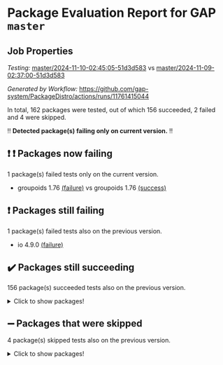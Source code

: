 # Package Evaluation Report for GAP `master`

## Job Properties

*Testing:* [master/2024-11-10-02:45:05-51d3d583](https://github.com/gap-system/PackageDistro/blob/data/reports/master/2024-11-10-02:45:05-51d3d583) vs [master/2024-11-09-02:37:00-51d3d583](https://github.com/gap-system/PackageDistro/blob/data/reports/master/2024-11-09-02:37:00-51d3d583)

*Generated by Workflow:* https://github.com/gap-system/PackageDistro/actions/runs/11761415044

In total, 162 packages were tested, out of which 156 succeeded, 2 failed and 4 were skipped.

:bangbang: **Detected package(s) failing only on current version.** :bangbang:

## :exclamation: :exclamation: Packages now failing

1 package(s) failed tests only on the current version.
- groupoids 1.76 [(failure)](https://github.com/gap-system/PackageDistro/actions/runs/11761415044/job/32763232993) vs groupoids 1.76 [(success)](https://github.com/gap-system/PackageDistro/actions/runs/11752468707/job/32744186752)

## :exclamation: Packages still failing

1 package(s) failed tests also on the previous version.
- io 4.9.0 [(failure)](https://github.com/gap-system/PackageDistro/actions/runs/11761415044/job/32763234011)

## :heavy_check_mark: Packages still succeeding

156 package(s) succeeded tests also on the previous version.
<details><summary>Click to show packages!</summary>

- 4ti2interface 2023.02-04 [(success)](https://github.com/gap-system/PackageDistro/actions/runs/11761415044/job/32763223073)
- ace 5.6.2 [(success)](https://github.com/gap-system/PackageDistro/actions/runs/11761415044/job/32763225265)
- aclib 1.3.2 [(success)](https://github.com/gap-system/PackageDistro/actions/runs/11761415044/job/32763225665)
- agt 0.3.1 [(success)](https://github.com/gap-system/PackageDistro/actions/runs/11761415044/job/32763225955)
- alnuth 3.2.1 [(success)](https://github.com/gap-system/PackageDistro/actions/runs/11761415044/job/32763226138)
- anupq 3.3.1 [(success)](https://github.com/gap-system/PackageDistro/actions/runs/11761415044/job/32763226920)
- atlasrep 2.1.9 [(success)](https://github.com/gap-system/PackageDistro/actions/runs/11761415044/job/32763227557)
- autodoc 2023.06.19 [(success)](https://github.com/gap-system/PackageDistro/actions/runs/11761415044/job/32763227695)
- automata 1.16 [(success)](https://github.com/gap-system/PackageDistro/actions/runs/11761415044/job/32763227814)
- automgrp 1.3.2 [(success)](https://github.com/gap-system/PackageDistro/actions/runs/11761415044/job/32763227917)
- autpgrp 1.11 [(success)](https://github.com/gap-system/PackageDistro/actions/runs/11761415044/job/32763228065)
- cap 2024.10-08 [(success)](https://github.com/gap-system/PackageDistro/actions/runs/11761415044/job/32763228179)
- caratinterface 2.3.7 [(success)](https://github.com/gap-system/PackageDistro/actions/runs/11761415044/job/32763228301)
- cddinterface 2024.09.02 [(success)](https://github.com/gap-system/PackageDistro/actions/runs/11761415044/job/32763228401)
- circle 1.6.6 [(success)](https://github.com/gap-system/PackageDistro/actions/runs/11761415044/job/32763228500)
- classicpres 1.22 [(success)](https://github.com/gap-system/PackageDistro/actions/runs/11761415044/job/32763228617)
- cohomolo 1.6.11 [(success)](https://github.com/gap-system/PackageDistro/actions/runs/11761415044/job/32763228715)
- congruence 1.2.7 [(success)](https://github.com/gap-system/PackageDistro/actions/runs/11761415044/job/32763228828)
- corefreesub 0.6 [(success)](https://github.com/gap-system/PackageDistro/actions/runs/11761415044/job/32763228933)
- corelg 1.57 [(success)](https://github.com/gap-system/PackageDistro/actions/runs/11761415044/job/32763229023)
- crime 1.6 [(success)](https://github.com/gap-system/PackageDistro/actions/runs/11761415044/job/32763229101)
- crisp 1.4.6 [(success)](https://github.com/gap-system/PackageDistro/actions/runs/11761415044/job/32763229210)
- crypting 0.10.5 [(success)](https://github.com/gap-system/PackageDistro/actions/runs/11761415044/job/32763229300)
- cryst 4.1.27 [(success)](https://github.com/gap-system/PackageDistro/actions/runs/11761415044/job/32763229401)
- crystcat 1.1.10 [(success)](https://github.com/gap-system/PackageDistro/actions/runs/11761415044/job/32763229506)
- ctbllib 1.3.9 [(success)](https://github.com/gap-system/PackageDistro/actions/runs/11761415044/job/32763229610)
- cubefree 1.20 [(success)](https://github.com/gap-system/PackageDistro/actions/runs/11761415044/job/32763229712)
- curlinterface 2.4.0 [(success)](https://github.com/gap-system/PackageDistro/actions/runs/11761415044/job/32763229819)
- cvec 2.8.2 [(success)](https://github.com/gap-system/PackageDistro/actions/runs/11761415044/job/32763229943)
- datastructures 0.3.1 [(success)](https://github.com/gap-system/PackageDistro/actions/runs/11761415044/job/32763230031)
- deepthought 1.0.7 [(success)](https://github.com/gap-system/PackageDistro/actions/runs/11761415044/job/32763230123)
- design 1.8.2 [(success)](https://github.com/gap-system/PackageDistro/actions/runs/11761415044/job/32763230223)
- difsets 2.3.1 [(success)](https://github.com/gap-system/PackageDistro/actions/runs/11761415044/job/32763230327)
- digraphs 1.9.0 [(success)](https://github.com/gap-system/PackageDistro/actions/runs/11761415044/job/32763230428)
- edim 1.3.8 [(success)](https://github.com/gap-system/PackageDistro/actions/runs/11761415044/job/32763230541)
- example 4.3.4 [(success)](https://github.com/gap-system/PackageDistro/actions/runs/11761415044/job/32763230650)
- examplesforhomalg 2023.10-01 [(success)](https://github.com/gap-system/PackageDistro/actions/runs/11761415044/job/32763230748)
- factint 1.6.3 [(success)](https://github.com/gap-system/PackageDistro/actions/runs/11761415044/job/32763230835)
- ferret 1.0.14 [(success)](https://github.com/gap-system/PackageDistro/actions/runs/11761415044/job/32763230920)
- fga 1.5.0 [(success)](https://github.com/gap-system/PackageDistro/actions/runs/11761415044/job/32763231023)
- fining 1.5.6 [(success)](https://github.com/gap-system/PackageDistro/actions/runs/11761415044/job/32763231127)
- float 1.0.5 [(success)](https://github.com/gap-system/PackageDistro/actions/runs/11761415044/job/32763231211)
- format 1.4.4 [(success)](https://github.com/gap-system/PackageDistro/actions/runs/11761415044/job/32763231326)
- forms 1.2.12 [(success)](https://github.com/gap-system/PackageDistro/actions/runs/11761415044/job/32763231441)
- fplsa 1.2.6 [(success)](https://github.com/gap-system/PackageDistro/actions/runs/11761415044/job/32763231527)
- fr 2.4.13 [(success)](https://github.com/gap-system/PackageDistro/actions/runs/11761415044/job/32763231607)
- francy 2.0.3 [(success)](https://github.com/gap-system/PackageDistro/actions/runs/11761415044/job/32763231712)
- fwtree 1.3 [(success)](https://github.com/gap-system/PackageDistro/actions/runs/11761415044/job/32763231857)
- gapdoc 1.6.7 [(success)](https://github.com/gap-system/PackageDistro/actions/runs/11761415044/job/32763231996)
- gauss 2023.08-01 [(success)](https://github.com/gap-system/PackageDistro/actions/runs/11761415044/job/32763232123)
- gaussforhomalg 2024.08-01 [(success)](https://github.com/gap-system/PackageDistro/actions/runs/11761415044/job/32763232252)
- gbnp 1.1.0 [(success)](https://github.com/gap-system/PackageDistro/actions/runs/11761415044/job/32763232356)
- generalizedmorphismsforcap 2024.09-03 [(success)](https://github.com/gap-system/PackageDistro/actions/runs/11761415044/job/32763232488)
- genss 1.6.9 [(success)](https://github.com/gap-system/PackageDistro/actions/runs/11761415044/job/32763232604)
- gradedmodules 2024.01-01 [(success)](https://github.com/gap-system/PackageDistro/actions/runs/11761415044/job/32763232739)
- gradedringforhomalg 2024.07-01 [(success)](https://github.com/gap-system/PackageDistro/actions/runs/11761415044/job/32763232837)
- grape 4.9.2 [(success)](https://github.com/gap-system/PackageDistro/actions/runs/11761415044/job/32763232924)
- grpconst 2.6.5 [(success)](https://github.com/gap-system/PackageDistro/actions/runs/11761415044/job/32763233086)
- guarana 0.96.3 [(success)](https://github.com/gap-system/PackageDistro/actions/runs/11761415044/job/32763233175)
- guava 3.19 [(success)](https://github.com/gap-system/PackageDistro/actions/runs/11761415044/job/32763233263)
- hap 1.66 [(success)](https://github.com/gap-system/PackageDistro/actions/runs/11761415044/job/32763233364)
- hapcryst 0.1.15 [(success)](https://github.com/gap-system/PackageDistro/actions/runs/11761415044/job/32763233439)
- hecke 1.5.4 [(success)](https://github.com/gap-system/PackageDistro/actions/runs/11761415044/job/32763233505)
- help 4.0 [(success)](https://github.com/gap-system/PackageDistro/actions/runs/11761415044/job/32763233590)
- homalg 2024.01-01 [(success)](https://github.com/gap-system/PackageDistro/actions/runs/11761415044/job/32763233665)
- homalgtocas 2023.11-01 [(success)](https://github.com/gap-system/PackageDistro/actions/runs/11761415044/job/32763233742)
- idrel 2.48 [(success)](https://github.com/gap-system/PackageDistro/actions/runs/11761415044/job/32763233815)
- images 1.3.3 [(success)](https://github.com/gap-system/PackageDistro/actions/runs/11761415044/job/32763233876)
- intpic 0.4.0 [(success)](https://github.com/gap-system/PackageDistro/actions/runs/11761415044/job/32763233942)
- io_forhomalg 2023.02-04 [(success)](https://github.com/gap-system/PackageDistro/actions/runs/11761415044/job/32763234097)
- irredsol 1.4.4 [(success)](https://github.com/gap-system/PackageDistro/actions/runs/11761415044/job/32763234181)
- json 2.2.2 [(success)](https://github.com/gap-system/PackageDistro/actions/runs/11761415044/job/32763234248)
- jupyterkernel 1.5.1 [(success)](https://github.com/gap-system/PackageDistro/actions/runs/11761415044/job/32763234318)
- jupyterviz 1.5.6 [(success)](https://github.com/gap-system/PackageDistro/actions/runs/11761415044/job/32763234395)
- kan 1.37 [(success)](https://github.com/gap-system/PackageDistro/actions/runs/11761415044/job/32763234459)
- kbmag 1.5.11 [(success)](https://github.com/gap-system/PackageDistro/actions/runs/11761415044/job/32763234573)
- laguna 3.9.7 [(success)](https://github.com/gap-system/PackageDistro/actions/runs/11761415044/job/32763234674)
- liealgdb 2.2.1 [(success)](https://github.com/gap-system/PackageDistro/actions/runs/11761415044/job/32763234759)
- liepring 2.9.1 [(success)](https://github.com/gap-system/PackageDistro/actions/runs/11761415044/job/32763234837)
- liering 2.4.2 [(success)](https://github.com/gap-system/PackageDistro/actions/runs/11761415044/job/32763234929)
- linearalgebraforcap 2024.10-01 [(success)](https://github.com/gap-system/PackageDistro/actions/runs/11761415044/job/32763235012)
- lins 0.9 [(success)](https://github.com/gap-system/PackageDistro/actions/runs/11761415044/job/32763235110)
- localizeringforhomalg 2023.10-01 [(success)](https://github.com/gap-system/PackageDistro/actions/runs/11761415044/job/32763235217)
- loops 3.4.4 [(success)](https://github.com/gap-system/PackageDistro/actions/runs/11761415044/job/32763235317)
- lpres 1.1.1 [(success)](https://github.com/gap-system/PackageDistro/actions/runs/11761415044/job/32763235408)
- majoranaalgebras 1.5.2 [(success)](https://github.com/gap-system/PackageDistro/actions/runs/11761415044/job/32763235500)
- mapclass 1.4.6 [(success)](https://github.com/gap-system/PackageDistro/actions/runs/11761415044/job/32763235631)
- matgrp 0.71 [(success)](https://github.com/gap-system/PackageDistro/actions/runs/11761415044/job/32763235737)
- matricesforhomalg 2024.08-05 [(success)](https://github.com/gap-system/PackageDistro/actions/runs/11761415044/job/32763235859)
- modisom 3.0.0 [(success)](https://github.com/gap-system/PackageDistro/actions/runs/11761415044/job/32763235976)
- modulepresentationsforcap 2024.09-02 [(success)](https://github.com/gap-system/PackageDistro/actions/runs/11761415044/job/32763236128)
- modules 2024.01-01 [(success)](https://github.com/gap-system/PackageDistro/actions/runs/11761415044/job/32763236290)
- monoidalcategories 2024.09-05 [(success)](https://github.com/gap-system/PackageDistro/actions/runs/11761415044/job/32763236414)
- nconvex 2022.09-01 [(success)](https://github.com/gap-system/PackageDistro/actions/runs/11761415044/job/32763236548)
- nilmat 1.4.2 [(success)](https://github.com/gap-system/PackageDistro/actions/runs/11761415044/job/32763236662)
- nock 1.5 [(success)](https://github.com/gap-system/PackageDistro/actions/runs/11761415044/job/32763236779)
- normalizinterface 1.3.7 [(success)](https://github.com/gap-system/PackageDistro/actions/runs/11761415044/job/32763236883)
- nq 2.5.11 [(success)](https://github.com/gap-system/PackageDistro/actions/runs/11761415044/job/32763236997)
- numericalsgps 1.4.0 [(success)](https://github.com/gap-system/PackageDistro/actions/runs/11761415044/job/32763237111)
- openmath 11.5.3 [(success)](https://github.com/gap-system/PackageDistro/actions/runs/11761415044/job/32763237225)
- orb 4.9.1 [(success)](https://github.com/gap-system/PackageDistro/actions/runs/11761415044/job/32763237332)
- packagemanager 1.6 [(success)](https://github.com/gap-system/PackageDistro/actions/runs/11761415044/job/32763237444)
- patternclass 2.4.5 [(success)](https://github.com/gap-system/PackageDistro/actions/runs/11761415044/job/32763237578)
- permut 2.0.5 [(success)](https://github.com/gap-system/PackageDistro/actions/runs/11761415044/job/32763237696)
- polenta 1.3.10 [(success)](https://github.com/gap-system/PackageDistro/actions/runs/11761415044/job/32763237811)
- polymaking 0.8.7 [(success)](https://github.com/gap-system/PackageDistro/actions/runs/11761415044/job/32763237886)
- primgrp 3.4.4 [(success)](https://github.com/gap-system/PackageDistro/actions/runs/11761415044/job/32763237991)
- profiling 2.6.0 [(success)](https://github.com/gap-system/PackageDistro/actions/runs/11761415044/job/32763238092)
- qdistrnd 0.9.4 [(success)](https://github.com/gap-system/PackageDistro/actions/runs/11761415044/job/32763238189)
- qpa 1.35 [(success)](https://github.com/gap-system/PackageDistro/actions/runs/11761415044/job/32763238343)
- quagroup 1.8.4 [(success)](https://github.com/gap-system/PackageDistro/actions/runs/11761415044/job/32763238503)
- radiroot 2.9 [(success)](https://github.com/gap-system/PackageDistro/actions/runs/11761415044/job/32763238597)
- rcwa 4.7.1 [(success)](https://github.com/gap-system/PackageDistro/actions/runs/11761415044/job/32763238711)
- rds 1.8 [(success)](https://github.com/gap-system/PackageDistro/actions/runs/11761415044/job/32763238820)
- recog 1.4.3 [(success)](https://github.com/gap-system/PackageDistro/actions/runs/11761415044/job/32763238925)
- repndecomp 1.3.0 [(success)](https://github.com/gap-system/PackageDistro/actions/runs/11761415044/job/32763239037)
- repsn 3.1.2 [(success)](https://github.com/gap-system/PackageDistro/actions/runs/11761415044/job/32763239120)
- resclasses 4.7.3 [(success)](https://github.com/gap-system/PackageDistro/actions/runs/11761415044/job/32763239217)
- ringsforhomalg 2024.06-01 [(success)](https://github.com/gap-system/PackageDistro/actions/runs/11761415044/job/32763239310)
- sco 2023.08-01 [(success)](https://github.com/gap-system/PackageDistro/actions/runs/11761415044/job/32763239396)
- scscp 2.4.3 [(success)](https://github.com/gap-system/PackageDistro/actions/runs/11761415044/job/32763239511)
- semigroups 5.4.0 [(success)](https://github.com/gap-system/PackageDistro/actions/runs/11761415044/job/32763239615)
- sglppow 2.4 [(success)](https://github.com/gap-system/PackageDistro/actions/runs/11761415044/job/32763239712)
- sgpviz 0.999.6 [(success)](https://github.com/gap-system/PackageDistro/actions/runs/11761415044/job/32763239814)
- simpcomp 2.1.14 [(success)](https://github.com/gap-system/PackageDistro/actions/runs/11761415044/job/32763239900)
- singular 2024.06.03 [(success)](https://github.com/gap-system/PackageDistro/actions/runs/11761415044/job/32763240003)
- sl2reps 1.1 [(success)](https://github.com/gap-system/PackageDistro/actions/runs/11761415044/job/32763240087)
- sla 1.6.2 [(success)](https://github.com/gap-system/PackageDistro/actions/runs/11761415044/job/32763240182)
- smallantimagmas 0.2.12 [(success)](https://github.com/gap-system/PackageDistro/actions/runs/11761415044/job/32763240290)
- smallgrp 1.5.4 [(success)](https://github.com/gap-system/PackageDistro/actions/runs/11761415044/job/32763240376)
- smallsemi 0.7.1 [(success)](https://github.com/gap-system/PackageDistro/actions/runs/11761415044/job/32763240443)
- sonata 2.9.6 [(success)](https://github.com/gap-system/PackageDistro/actions/runs/11761415044/job/32763240539)
- sophus 1.27 [(success)](https://github.com/gap-system/PackageDistro/actions/runs/11761415044/job/32763240625)
- sotgrps 1.3 [(success)](https://github.com/gap-system/PackageDistro/actions/runs/11761415044/job/32763240705)
- spinsym 1.5.2 [(success)](https://github.com/gap-system/PackageDistro/actions/runs/11761415044/job/32763240792)
- standardff 1.0 [(success)](https://github.com/gap-system/PackageDistro/actions/runs/11761415044/job/32763240920)
- symbcompcc 1.3.2 [(success)](https://github.com/gap-system/PackageDistro/actions/runs/11761415044/job/32763241014)
- thelma 1.3 [(success)](https://github.com/gap-system/PackageDistro/actions/runs/11761415044/job/32763241152)
- tomlib 1.2.11 [(success)](https://github.com/gap-system/PackageDistro/actions/runs/11761415044/job/32763241486)
- toolsforhomalg 2024.09-01 [(success)](https://github.com/gap-system/PackageDistro/actions/runs/11761415044/job/32763241570)
- toric 1.9.6 [(success)](https://github.com/gap-system/PackageDistro/actions/runs/11761415044/job/32763241673)
- toricvarieties 2022.07.13 [(success)](https://github.com/gap-system/PackageDistro/actions/runs/11761415044/job/32763241748)
- transgrp 3.6.5 [(success)](https://github.com/gap-system/PackageDistro/actions/runs/11761415044/job/32763241820)
- typeset 1.2.2 [(success)](https://github.com/gap-system/PackageDistro/actions/runs/11761415044/job/32763241923)
- ugaly 4.1.3 [(success)](https://github.com/gap-system/PackageDistro/actions/runs/11761415044/job/32763242033)
- unipot 1.6 [(success)](https://github.com/gap-system/PackageDistro/actions/runs/11761415044/job/32763242118)
- unitlib 4.2.0 [(success)](https://github.com/gap-system/PackageDistro/actions/runs/11761415044/job/32763242238)
- utils 0.85 [(success)](https://github.com/gap-system/PackageDistro/actions/runs/11761415044/job/32763242331)
- uuid 0.7 [(success)](https://github.com/gap-system/PackageDistro/actions/runs/11761415044/job/32763242437)
- walrus 0.9991 [(success)](https://github.com/gap-system/PackageDistro/actions/runs/11761415044/job/32763242502)
- wedderga 4.10.5 [(success)](https://github.com/gap-system/PackageDistro/actions/runs/11761415044/job/32763242570)
- wpe 0.8 [(success)](https://github.com/gap-system/PackageDistro/actions/runs/11761415044/job/32763242646)
- xmod 2.92 [(success)](https://github.com/gap-system/PackageDistro/actions/runs/11761415044/job/32763242763)
- xmodalg 1.23 [(success)](https://github.com/gap-system/PackageDistro/actions/runs/11761415044/job/32763242850)
- yangbaxter 0.10.6 [(success)](https://github.com/gap-system/PackageDistro/actions/runs/11761415044/job/32763242925)
- zeromqinterface 0.16 [(success)](https://github.com/gap-system/PackageDistro/actions/runs/11761415044/job/32763243012)
</details>

## :heavy_minus_sign: Packages that were skipped

4 package(s) skipped tests also on the previous version.
<details><summary>Click to show packages!</summary>

- browse 1.8.21 [(skipped)](https://github.com/gap-system/PackageDistro/actions/runs/11761415044/job/32763109491)
- itc 1.5.1 [(skipped)](https://github.com/gap-system/PackageDistro/actions/runs/11761415044/job/32763109491)
- polycyclic 2.16 [(skipped)](https://github.com/gap-system/PackageDistro/actions/runs/11761415044/job/32763109491)
- xgap 4.32 [(skipped)](https://github.com/gap-system/PackageDistro/actions/runs/11761415044/job/32763109491)
</details>

